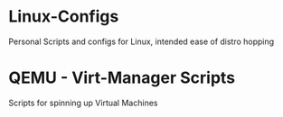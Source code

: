 # Linux-Configs
Personal Scripts and configs for Linux, intended ease of distro hopping

# QEMU - Virt-Manager Scripts
Scripts for spinning up Virtual Machines 

#

